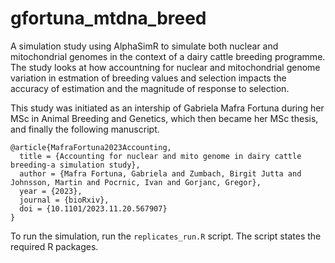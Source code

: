 # gfortuna_mtdna_breed

A simulation study using AlphaSimR to simulate both nuclear and mitochondrial genomes
in the context of a dairy cattle breeding programme. The study looks at how accountning
for nuclear and mitochondrial genome variation in estmation of breeding values and selection
impacts the accuracy of estimation and the magnitude of response to selection.

This study was initiated as an intership of Gabriela Mafra Fortuna during her MSc in Animal
Breeding and Genetics, which then became her MSc thesis, and finally the following manuscript.

```
@article{MafraFortuna2023Accounting,
  title = {Accounting for nuclear and mito genome in dairy cattle breeding-a simulation study},
  author = {Mafra Fortuna, Gabriela and Zumbach, Birgit Jutta and Johnsson, Martin and Pocrnic, Ivan and Gorjanc, Gregor},
  year = {2023},
  journal = {bioRxiv},
  doi = {10.1101/2023.11.20.567907}
}
```

To run the simulation, run the `replicates_run.R` script. The script states the required R packages.
